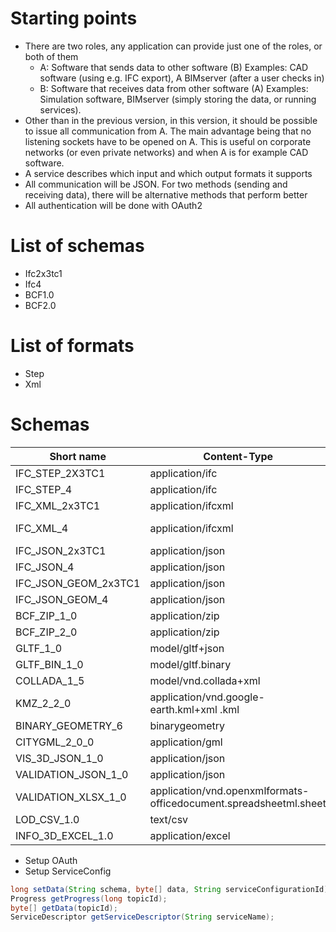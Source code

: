 # Starting points
- There are two roles, any application can provide just one of the roles, or both of them
  - A: Software that sends data to other software (B)
    Examples: CAD software (using e.g. IFC export), A BIMserver (after a user checks in)
  - B: Software that receives data from other software (A)
    Examples: Simulation software, BIMserver (simply storing the data, or running services).
- Other than in the previous version, in this version, it should be possible to issue all communication from A. The main advantage being that no listening sockets have to be opened on A. This is useful on corporate networks (or even private networks) and when A is for example CAD software.
- A service describes which input and which output formats it supports
- All communication will be JSON. For two methods (sending and receiving data), there will be alternative methods that perform better
- All authentication will be done with OAuth2

# List of schemas
- Ifc2x3tc1
- Ifc4
- BCF1.0
- BCF2.0

# List of formats
- Step
- Xml

# Schemas

| Short name | Content-Type | URL |
|---|---|---|
| IFC_STEP_2X3TC1 | application/ifc | http://www.buildingsmart-tech.org/specifications/ifc-releases/ifc2x3-tc1-release |
| IFC_STEP_4 | application/ifc | http://www.buildingsmart-tech.org/specifications/ifc-releases/ifc4-release |
| IFC_XML_2x3TC1 | application/ifcxml | http://www.buildingsmart-tech.org/specifications/ifcxml-releases/ifcxml2x3-release/summary |
| IFC_XML_4 | application/ifcxml | http://www.buildingsmart-tech.org/specifications/ifcxml-releases/ifcxml4-release/ifcxml4-release-summary |
| IFC_JSON_2x3TC1 | application/json | No formal specification |
| IFC_JSON_4 | application/json | No formal specification |
| IFC_JSON_GEOM_2x3TC1 | application/json | No formal specification |
| IFC_JSON_GEOM_4 | application/json | No formal specification |
| BCF_ZIP_1_0 | application/zip | http://www.buildingsmart-tech.org/specifications/bcf-releases/bcfxml-v1 |
| BCF_ZIP_2_0 | application/zip | https://github.com/BuildingSMART/BCF-XML |
| GLTF_1_0 | model/gltf+json | https://github.com/KhronosGroup/glTF/blob/master/specification/README.md |
| GLTF_BIN_1_0 | model/gltf.binary | https://github.com/KhronosGroup/glTF/blob/master/extensions/Khronos/KHR_binary_glTF/README.md |
| COLLADA_1_5 | model/vnd.collada+xml | https://www.khronos.org/files/collada_spec_1_5.pdf |
| KMZ_2_2_0 | application/vnd.google-earth.kml+xml .kml | http://schemas.opengis.net/kml/2.2.0/ |
| BINARY_GEOMETRY_6 | binarygeometry | No formal specification |
| CITYGML_2_0_0 | application/gml | https://portal.opengeospatial.org/files/?artifact_id=47842 |
| VIS_3D_JSON_1_0 | application/json | https://github.com/opensourceBIM/BIMserver-Repository/wiki/3D-Visualization-Effects |
| VALIDATION_JSON_1_0 | application/json | https://github.com/opensourceBIM/BIMserver-Repository/wiki/Validation-Report |
| VALIDATION_XLSX_1_0 | application/vnd.openxmlformats-officedocument.spreadsheetml.sheet | Same as above, but as excel sheet |
| LOD_CSV_1.0 | text/csv | https://github.com/opensourceBIM/BIMserver-Repository/wiki/LOD-CSV |
| INFO_3D_EXCEL_1.0 | application/excel | |

- Setup OAuth
- Setup ServiceConfig
```java
long setData(String schema, byte[] data, String serviceConfigurationId);
Progress getProgress(long topicId);
byte[] getData(topicId);
ServiceDescriptor getServiceDescriptor(String serviceName);
```